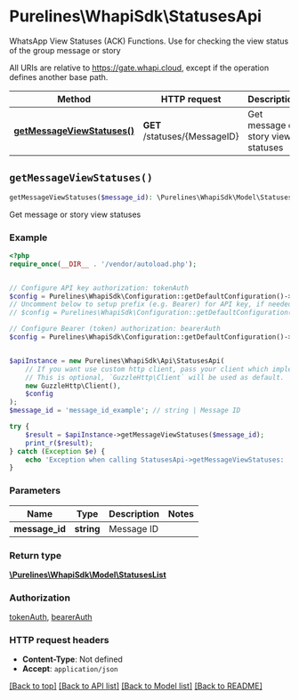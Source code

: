 # Purelines\WhapiSdk\StatusesApi

WhatsApp View Statuses (ACK) Functions.  Use for checking the view status of the group message or story

All URIs are relative to https://gate.whapi.cloud, except if the operation defines another base path.

| Method | HTTP request | Description |
| ------------- | ------------- | ------------- |
| [**getMessageViewStatuses()**](StatusesApi.md#getMessageViewStatuses) | **GET** /statuses/{MessageID} | Get message or story view statuses |


## `getMessageViewStatuses()`

```php
getMessageViewStatuses($message_id): \Purelines\WhapiSdk\Model\StatusesList
```

Get message or story view statuses

### Example

```php
<?php
require_once(__DIR__ . '/vendor/autoload.php');


// Configure API key authorization: tokenAuth
$config = Purelines\WhapiSdk\Configuration::getDefaultConfiguration()->setApiKey('token', 'YOUR_API_KEY');
// Uncomment below to setup prefix (e.g. Bearer) for API key, if needed
// $config = Purelines\WhapiSdk\Configuration::getDefaultConfiguration()->setApiKeyPrefix('token', 'Bearer');

// Configure Bearer (token) authorization: bearerAuth
$config = Purelines\WhapiSdk\Configuration::getDefaultConfiguration()->setAccessToken('YOUR_ACCESS_TOKEN');


$apiInstance = new Purelines\WhapiSdk\Api\StatusesApi(
    // If you want use custom http client, pass your client which implements `GuzzleHttp\ClientInterface`.
    // This is optional, `GuzzleHttp\Client` will be used as default.
    new GuzzleHttp\Client(),
    $config
);
$message_id = 'message_id_example'; // string | Message ID

try {
    $result = $apiInstance->getMessageViewStatuses($message_id);
    print_r($result);
} catch (Exception $e) {
    echo 'Exception when calling StatusesApi->getMessageViewStatuses: ', $e->getMessage(), PHP_EOL;
}
```

### Parameters

| Name | Type | Description  | Notes |
| ------------- | ------------- | ------------- | ------------- |
| **message_id** | **string**| Message ID | |

### Return type

[**\Purelines\WhapiSdk\Model\StatusesList**](../Model/StatusesList.md)

### Authorization

[tokenAuth](../../README.md#tokenAuth), [bearerAuth](../../README.md#bearerAuth)

### HTTP request headers

- **Content-Type**: Not defined
- **Accept**: `application/json`

[[Back to top]](#) [[Back to API list]](../../README.md#endpoints)
[[Back to Model list]](../../README.md#models)
[[Back to README]](../../README.md)
